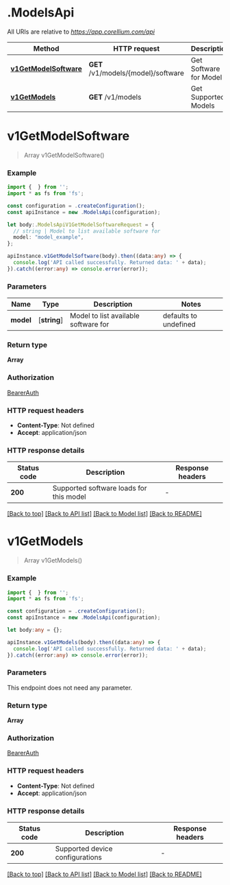 # .ModelsApi

All URIs are relative to *https://app.corellium.com/api*

Method | HTTP request | Description
------------- | ------------- | -------------
[**v1GetModelSoftware**](ModelsApi.md#v1GetModelSoftware) | **GET** /v1/models/{model}/software | Get Software for Model
[**v1GetModels**](ModelsApi.md#v1GetModels) | **GET** /v1/models | Get Supported Models


# **v1GetModelSoftware**
> Array<Firmware> v1GetModelSoftware()


### Example


```typescript
import {  } from '';
import * as fs from 'fs';

const configuration = .createConfiguration();
const apiInstance = new .ModelsApi(configuration);

let body:.ModelsApiV1GetModelSoftwareRequest = {
  // string | Model to list available software for
  model: "model_example",
};

apiInstance.v1GetModelSoftware(body).then((data:any) => {
  console.log('API called successfully. Returned data: ' + data);
}).catch((error:any) => console.error(error));
```


### Parameters

Name | Type | Description  | Notes
------------- | ------------- | ------------- | -------------
 **model** | [**string**] | Model to list available software for | defaults to undefined


### Return type

**Array<Firmware>**

### Authorization

[BearerAuth](README.md#BearerAuth)

### HTTP request headers

 - **Content-Type**: Not defined
 - **Accept**: application/json


### HTTP response details
| Status code | Description | Response headers |
|-------------|-------------|------------------|
**200** | Supported software loads for this model |  -  |

[[Back to top]](#) [[Back to API list]](README.md#documentation-for-api-endpoints) [[Back to Model list]](README.md#documentation-for-models) [[Back to README]](README.md)

# **v1GetModels**
> Array<Model> v1GetModels()


### Example


```typescript
import {  } from '';
import * as fs from 'fs';

const configuration = .createConfiguration();
const apiInstance = new .ModelsApi(configuration);

let body:any = {};

apiInstance.v1GetModels(body).then((data:any) => {
  console.log('API called successfully. Returned data: ' + data);
}).catch((error:any) => console.error(error));
```


### Parameters
This endpoint does not need any parameter.


### Return type

**Array<Model>**

### Authorization

[BearerAuth](README.md#BearerAuth)

### HTTP request headers

 - **Content-Type**: Not defined
 - **Accept**: application/json


### HTTP response details
| Status code | Description | Response headers |
|-------------|-------------|------------------|
**200** | Supported device configurations |  -  |

[[Back to top]](#) [[Back to API list]](README.md#documentation-for-api-endpoints) [[Back to Model list]](README.md#documentation-for-models) [[Back to README]](README.md)


